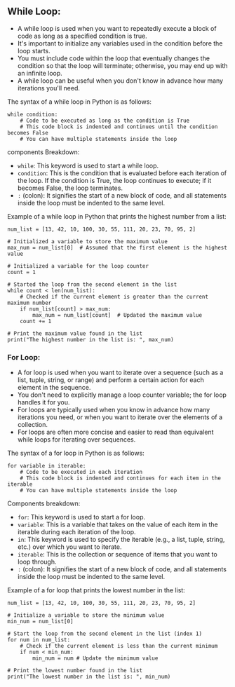 ## While Loop:

- A while loop is used when you want to repeatedly execute a block of code as long as a specified condition is true.
- It's important to initialize any variables used in the condition before the loop starts.
- You must include code within the loop that eventually changes the condition so that the loop will terminate; otherwise, you may end up with an infinite loop.
- A while loop can be useful when you don't know in advance how many iterations you'll need.

The syntax of a while loop in Python is as follows:

```
while condition:
    # Code to be executed as long as the condition is True
    # This code block is indented and continues until the condition becomes False
    # You can have multiple statements inside the loop

```

components Breakdown:

- `while`: This keyword is used to start a while loop.
- `condition`: This is the condition that is evaluated before each iteration of the loop. If the condition is True, the loop continues to execute; if it becomes False, the loop terminates.
- `:` (colon): It signifies the start of a new block of code, and all statements inside the loop must be indented to the same level.

Example of a while loop in Python that prints the highest number from a list:

```
num_list = [13, 42, 10, 100, 30, 55, 111, 20, 23, 70, 95, 2]

# Initialized a variable to store the maximum value
max_num = num_list[0]  # Assumed that the first element is the highest value

# Initialized a variable for the loop counter
count = 1

# Started the loop from the second element in the list
while count < len(num_list):
    # Checked if the current element is greater than the current maximum number
    if num_list[count] > max_num:
        max_num = num_list[count]  # Updated the maximum value
    count += 1

# Print the maximum value found in the list
print("The highest number in the list is: ", max_num)

```

### For Loop:

- A for loop is used when you want to iterate over a sequence (such as a list, tuple, string, or range) and perform a certain action for each element in the sequence.
- You don't need to explicitly manage a loop counter variable; the for loop handles it for you.
- For loops are typically used when you know in advance how many iterations you need, or when you want to iterate over the elements of a collection.
- For loops are often more concise and easier to read than equivalent while loops for iterating over sequences.

The syntax of a for loop in Python is as follows:

```
for variable in iterable:
    # Code to be executed in each iteration
    # This code block is indented and continues for each item in the iterable
    # You can have multiple statements inside the loop

```

Components breakdown:

- `for`: This keyword is used to start a for loop.
- `variable`: This is a variable that takes on the value of each item in the iterable during each iteration of the loop.
- `in`: This keyword is used to specify the iterable (e.g., a list, tuple, string, etc.) over which you want to iterate.
- `iterable`: This is the collection or sequence of items that you want to loop through.
- `:` (colon): It signifies the start of a new block of code, and all statements inside the loop must be indented to the same level.

Example of a for loop that prints the lowest number in the list:

```
num_list = [13, 42, 10, 100, 30, 55, 111, 20, 23, 70, 95, 2]

# Initialize a variable to store the minimum value
min_num = num_list[0]

# Start the loop from the second element in the list (index 1)
for num in num_list:
    # Check if the current element is less than the current minimum
    if num < min_num:
        min_num = num # Update the minimum value

# Print the lowest number found in the list
print("The lowest number in the list is: ", min_num)
```

